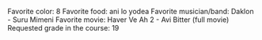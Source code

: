 Favorite color: 8
Favorite food: ani lo yodea
Favorite musician/band: Daklon - Suru Mimeni
Favorite movie: Haver Ve Ah 2 - Avi Bitter (full movie)
Requested grade in the course: 19
